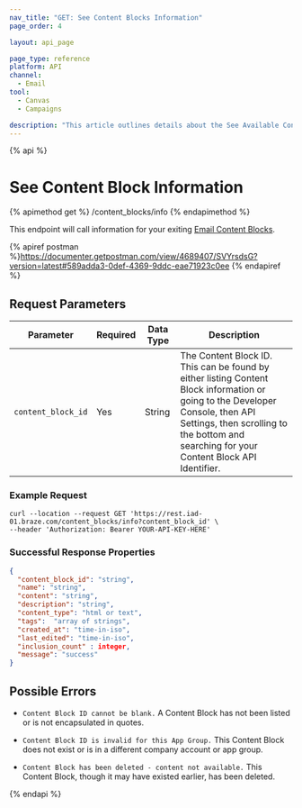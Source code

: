 ```yaml
---
nav_title: "GET: See Content Blocks Information"
page_order: 4

layout: api_page

page_type: reference
platform: API
channel:
  - Email
tool:
  - Canvas
  - Campaigns

description: "This article outlines details about the See Available Content Blocks Information Braze endpoint."
---
```


{% api %}
# See Content Block Information
{% apimethod get %}
/content_blocks/info
{% endapimethod %}

This endpoint will call information for your exiting [Email Content Blocks]({{site.baseurl}}/user_guide/engagement_tools/templates_and_media/content_blocks/).

{% apiref postman %}https://documenter.getpostman.com/view/4689407/SVYrsdsG?version=latest#589adda3-0def-4369-9ddc-eae71923c0ee {% endapiref %}

## Request Parameters

| Parameter | Required | Data Type | Description |
|---|---|---|---|
| `content_block_id`  | Yes | String | The Content Block ID. This can be found by either listing Content Block information or going to the Developer Console, then API Settings, then scrolling to the bottom and searching for your Content Block API Identifier.|

### Example Request
```
curl --location --request GET 'https://rest.iad-01.braze.com/content_blocks/info?content_block_id' \
--header 'Authorization: Bearer YOUR-API-KEY-HERE'
```

### Successful Response Properties
```json
{
  "content_block_id": "string",
  "name": "string",
  "content": "string",
  "description": "string",
  "content_type": "html or text",
  "tags":  "array of strings",
  "created_at": "time-in-iso",
  "last_edited": "time-in-iso",
  "inclusion_count" : integer,
  "message": "success"
}
```

## Possible Errors
- `Content Block ID cannot be blank.`
A Content Block has not been listed or is not encapsulated in quotes.

- `Content Block ID is invalid for this App Group.`
This Content Block does not exist or is in a different company account or app group.

- `Content Block has been deleted - content not available.`
This Content Block, though it may have existed earlier, has been deleted.

{% endapi %}
